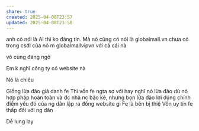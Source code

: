 ```yaml
---
share: true
created: 2025-04-08T23:57
updated: 2025-04-08T23:58
---
```

anh có nói là AI thì ko đáng tin. Mà nó cũng có nói là globalmall.vn chưa có trong csdl của nó m
globalmallvipvn với cả cái nà

vô cùng đáng ngờ

Em k nghĩ công ty có website nà

Nó là chiêu

Giống lừa đảo giả danh fe
Thì vốn fe ngta sợ với hay nghĩ nó lừa đảo dù nó hợp pháp hoàn toàn và đc nhà nc bảo kê, nhưng bọn lừa đảo lợi dúng chính điểm yếu đó của ng dân lập ra đống website gi
Fe là bên bị thiệ
Vốn uy tín fe thấp đối với ng dân

Dễ lung lay
